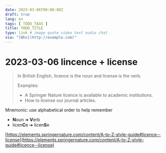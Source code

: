 ```yaml
---
date: 2023-03-06T00:00:00Z
draft: true
lang: en
tags: [ TODO_TAGS ]
title: TODO_TITLE
type: link # image quote video text audio chat
via: "[Who](http://example.com)"
---
```



# 2023-03-06 lincence + license


> In British English, licence is the noun and license is the verb.
>
> Examples:
>   * A Springer Nature licence is available to academic institutions.
>   * How to license our journal articles.

Mnemonic: use alphabetical order to help remember 
* **N**oun ➔ **V**erb
* licen**C**e ➔ licen**S**e

[https://elements.springernature.com/content/A-to-Z-style-guide#licence--license](https://elements.springernature.com/content/A-to-Z-style-guide#licence--license)


